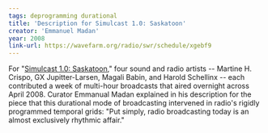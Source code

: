 ```yaml
---
tags: deprogramming durational
title: 'Description for Simulcast 1.0: Saskatoon'
creator: 'Emmanuel Madan'
year: 2008
link-url: https://wavefarm.org/radio/swr/schedule/xgebf9
---
```


For "[Simulcast 1.0: Saskatoon](https://wavefarm.org/radio/swr/schedule/xgebf9)," four sound and radio artists -- Martine H. Crispo, GX Jupitter-Larsen, Magali Babin, and Harold Schellinx -- each contributed a week of multi-hour broadcasts that aired overnight across April 2008. Curator Emmanual Madan explained in his description for the piece that this durational mode of broadcasting intervened in radio's rigidly programmed temporal grids: "Put simply, radio broadcasting today is an almost exclusively rhythmic affair."
